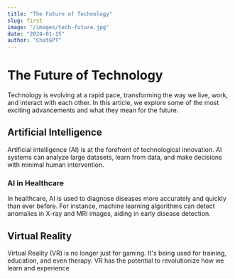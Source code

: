 ```yaml
---
title: "The Future of Technology"
slug: first
image: "/images/tech-future.jpg"
date: "2024-01-15"
author: "ChatGPT"
---
```


# The Future of Technology


Technology is evolving at a rapid pace, transforming the way we live, work, and interact with each other. In this article, we explore some of the most exciting advancements and what they mean for the future.

## Artificial Intelligence

Artificial intelligence (AI) is at the forefront of technological innovation. AI systems can analyze large datasets, learn from data, and make decisions with minimal human intervention.

### AI in Healthcare

In healthcare, AI is used to diagnose diseases more accurately and quickly than ever before. For instance, machine learning algorithms can detect anomalies in X-ray and MRI images, aiding in early disease detection.

## Virtual Reality

Virtual Reality (VR) is no longer just for gaming. It's being used for training, education, and even therapy. VR has the potential to revolutionize how we learn and experience

